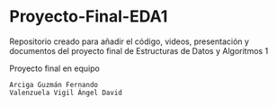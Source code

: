 # Proyecto-Final-EDA1
Repositorio creado para añadir el código, videos, presentación y documentos del proyecto final de Estructuras de Datos y Algoritmos 1

Proyecto final en equipo

    Arciga Guzmán Fernando
    Valenzuela Vigil Ángel David
